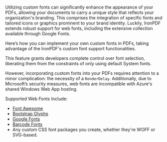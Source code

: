 Utilizing custom fonts can significantly enhance the appearance of your PDFs, allowing your documents to carry a unique style that reflects your organization's branding. This comprises the integration of specific fonts and tailored icons or graphics prominent to your brand identity. Luckily, IronPDF extends robust support for web fonts, including the extensive collection available through Google Fonts.

Here’s how you can implement your own custom fonts in PDFs, taking advantage of the IronPDF's custom font support functionalities.

This feature grants developers complete control over font selection, liberating them from the constraints of only using default System fonts.

However, incorporating custom fonts into your PDFs requires attention to a minor complication: the necessity of a `RenderDelay`. Additionally, due to Microsoft’s security measures, web fonts are incompatible with Azure's shared Windows Web App hosting.

Supported Web Fonts Include:

- [Font Awesome](https://fontawesome.com/)
- [Bootstrap Glyphs](https://getbootstrap.com/docs/3.3/components/)
- [Google Fonts](https://fonts.google.com/)
- [Barcode Fonts](https://ironpdf.com/examples/barcode-htmltopdf/)
- Any custom CSS font packages you create, whether they're WOFF or SVG-based.